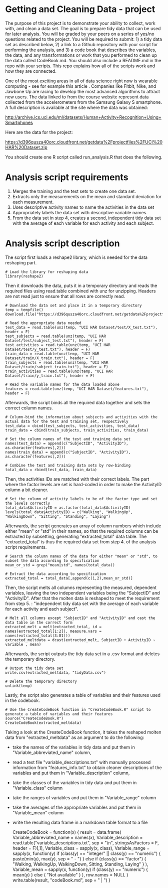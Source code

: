 # Getting and Cleaning Data - project
The purpose of this project is to demonstrate your ability to collect, work with, and clean a data set. The goal is to prepare tidy data that can be used for later analysis. You will be graded by your peers on a series of yes/no questions related to the project. You will be required to submit: 1) a tidy data set as described below, 2) a link to a Github repository with your script for performing the analysis, and 3) a code book that describes the variables, the data, and any transformations or work that you performed to clean up the data called CodeBook.md. You should also include a README.md in the repo with your scripts. This repo explains how all of the scripts work and how they are connected.

One of the most exciting areas in all of data science right now is wearable computing - see for example this article . Companies like Fitbit, Nike, and Jawbone Up are racing to develop the most advanced algorithms to attract new users. The data linked to from the course website represent data collected from the accelerometers from the Samsung Galaxy S smartphone. A full description is available at the site where the data was obtained:

http://archive.ics.uci.edu/ml/datasets/Human+Activity+Recognition+Using+Smartphones

Here are the data for the project:

https://d396qusza40orc.cloudfront.net/getdata%2Fprojectfiles%2FUCI%20HAR%20Dataset.zip

You should create one R script called run_analysis.R that does the following.

# Analysis script requirements
1. Merges the training and the test sets to create one data set.
2. Extracts only the measurements on the mean and standard deviation for each measurement.
3. Uses descriptive activity names to name the activities in the data set
4. Appropriately labels the data set with descriptive variable names.
5. From the data set in step 4, creates a second, independent tidy data set with the average of each variable for each activity and each subject.

# Analysis script description
The script first loads a reshape2 library, which is needed for the data reshaping part.

    # Load the library for reshaping data
    library(reshape2)
    
Then it downloads the data, puts it in a temporary directory and reads the required files using read.table combined with unz for unzipping. Headers are not read just to ensure that all rows are correctly read.

    # Download the data set and place it in a temporary directory
    temp = tempfile()
    download.file("https://d396qusza40orc.cloudfront.net/getdata%2Fprojectfiles%2FUCI%20HAR%20Dataset.zip",temp)

    # Read the appropriate data needed
    test_data = read.table(unz(temp, "UCI HAR Dataset/test/X_test.txt"), header = F)
    test_subjects = read.table(unz(temp, "UCI HAR Dataset/test/subject_test.txt"), header = F)
    test_activities = read.table(unz(temp, "UCI HAR Dataset/test/y_test.txt"), header = F)
    train_data = read.table(unz(temp, "UCI HAR Dataset/train/X_train.txt"), header = F)
    train_subjects = read.table(unz(temp, "UCI HAR Dataset/train/subject_train.txt"), header = F)
    train_activities = read.table(unz(temp, "UCI HAR Dataset/train/y_train.txt"), header = F)

    # Read the variable names for the data loaded above
    features = read.table(unz(temp, "UCI HAR Dataset/features.txt"), header = F)
    
Afterwards, the script binds all the required data together and sets the correct column names.

    # Column-bind the information about subjects and activities with the actual data for the test and training set, respectively
    test_data = cbind(test_subjects, test_activities, test_data)
    train_data = cbind(train_subjects, train_activities, train_data)

    # Set the column names of the test and training data set
    names(test_data) = append(c("SubjectID", "ActivityID"), as.character(features[,2]))
    names(train_data) = append(c("SubjectID", "ActivityID"), as.character(features[,2]))

    # Combine the test and training data sets by row-binding
    total_data = rbind(test_data, train_data)
    
Then, the activities IDs are matched with their correct labels. The part where the factor levels are set is hard-coded in order to make the ActivityID column a bit cleaner.

    # Set the column of activity labels to be of the factor type and set the levels correctly
    total_data$ActivityID = as.factor(total_data$ActivityID)
    levels(total_data$ActivityID) = c("Walking", "WalkingUp", "WalkingDown", "Sitting", "Standing", "Laying")
    
Afterwards, the script generates an array of column numbers which include either "mean" or "std" in their names, so that the required columns can be extracted by subsetting, generating "extracted_total" data table. The "extracted_total" is thus the required data set from step 4. of the analysis script requirements.

    # Search the column names of the data for either "mean" or "std", to subset the data according to specification
    mean_or_std = grep("mean|std", names(total_data))

    # Extract the data according to specification
    extracted_total = total_data[,append(c(1,2),mean_or_std)]
    
Then, the script melts all columns representing the measured, dependent variables, leaving the two independent variables being the "SubjectID" and "ActivityID". After that the molten data is reshaped to meet the requirement from step 5. : "independent tidy data set with the average of each variable for each activity and each subject".

    # Melt all columns except "SubjectID" and "ActivityID" and cast the data table in the correct form
    extracted_melt = melt(extracted_total, id = names(extracted_total[1:2]), measure.vars = names(extracted_total[3:81]))
    extracted_meltdata = dcast(extracted_melt, SubjectID + ActivityID ~ variable , mean)

Afterwards, the script outputs the tidy data set in a .csv format and deletes the temporary directory.

    # Output the tidy data set
    write.csv(extracted_meltdata, "tidyData.csv")

    # Delete the temporary directory
    unlink(temp)

Lastly, the script also generates a table of variables and their features used in the codebook.

    # Use the CreateCodeBook function in "CreateCodeBook.R" script to generate a table of variables and their features
    source("CreateCodeBook.R")
    CreateCodeBook(extracted_meltdata)

Taking a look at the CreateCodeBook function, it takes the reshaped molten data from "extracted_meltdata" as an argument to do the following: 
- take the names of the variables in tidy data and put them in "Variable_abbreviated_name" column, 
- read a text file "variable_descriptions.txt" with manually processed information from "features_info.txt" to obtain cleaner descriptions of the variables and put them in "Variable_description" column,
- take the classes of the variables in tidy data and put them in "Variable_class" column
- take the ranges of variables and put them in "Variable_range" column
- take the averages of the appropriate variables and put them in "Variable_mean" column
- write the resulting data frame in a markdown table format to a file

    CreateCodeBook = function(x) {
            result = data.frame(
                    Variable_abbreviated_name = names(x),
                    Variable_description = read.table("variable_descriptions.txt", sep = "\n", stringsAsFactors = F, header = F)[,1],
                    Variable_class = sapply(x, class),
                    Variable_range = sapply(x, function(y) 
                            if (class(y) == "integer" || class(y) == "numeric") {
                                    paste(min(y), max(y), sep = "  -  ")
                            }
                            else if (class(y) == "factor") {
                                    "Walking, WalkingUp, WalkingDown, Sitting, Standing, Laying"
                            }
                    ),
                    Variable_mean = sapply(x, function(y)
                            if (class(y) == "numeric") {
                                    mean(y)
                            }
                            else {
                                    "Not available"
                            }
                    ),
                    row.names = NULL
            )
            write.table(result, "codeBook.md", sep = " | ")
    }
